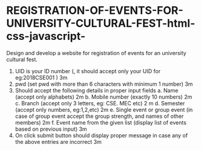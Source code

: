 # REGISTRATION-OF-EVENTS-FOR-UNIVERSITY-CULTURAL-FEST-html-css-javascript-

Design and develop a website for registration of events for an university cultural fest.
1. UID is your ID number (, it should accept only your UID for eg:2018CSE001 ) 3m
2. pwd (set pwd with more than 6 characters with minimum 1 number) 3m 
3. Should accept the following details in proper input fields
a. Name (accept only alphabets) 2m
b. Mobile number (exactly 10 numbers) 2m
c. Branch (accept only 3 letters, eg: CSE. MEC etc) 2 m
d. Semester (accept only numbers, eg:1,2,etc) 2m
e. Single event or group event (in case of group event accept the group strength, and names 
of other members) 2m
f. Event name from the given list (display list of events based on previous input) 3m
4. On click submit button should display proper message in case any of the above entries are incorrect 3m
